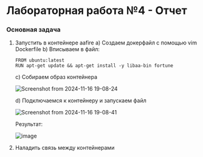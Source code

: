 # Лабораторная работа №4 - Отчет

### Основная задача
1. Запустить в контейнере aafire
   a) Создаем докерфайл с помощью vim Dockerfile
   b) Вписываем в файл:
   ```
   FROM ubuntu:latest
   RUN apt-get update && apt-get install -y libaa-bin fortune
   ```
   c) Cобираем образ контейнера
   
   ![Screenshot from 2024-11-16 19-08-24](https://github.com/user-attachments/assets/b92618ad-83a3-4c33-8acf-e83d6c461f45)

   d) Подключаемся к контейнеру и запускаем файл
   
   ![Screenshot from 2024-11-16 19-08-41](https://github.com/user-attachments/assets/ecff376c-f88d-4c73-9335-44cad3a63a9b)

   Результат:

   ![image](https://github.com/user-attachments/assets/d7cc7378-ed59-47a2-8315-6b69a4648f28)

2. Наладить связь между контейнерами

   

